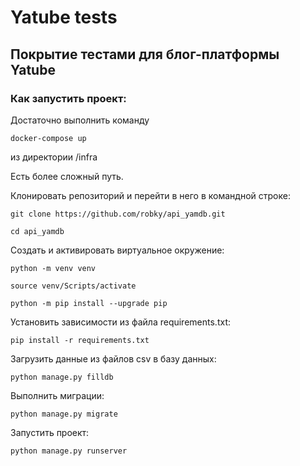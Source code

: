 # Yatube tests

## Покрытие тестами для блог-платформы Yatube

### Как запустить проект:

Достаточно выполнить команду

```
docker-compose up
```

из директории /infra

Есть более сложный путь.

Клонировать репозиторий и перейти в него в командной строке:

```
git clone https://github.com/robky/api_yamdb.git
```

```
cd api_yamdb
```

Cоздать и активировать виртуальное окружение:

```
python -m venv venv
```

```
source venv/Scripts/activate
```

```
python -m pip install --upgrade pip
```

Установить зависимости из файла requirements.txt:

```
pip install -r requirements.txt
```

Загрузить данные из файлов csv в базу данных:

```
python manage.py filldb
```

Выполнить миграции:

```
python manage.py migrate
```

Запустить проект:

```
python manage.py runserver
```
